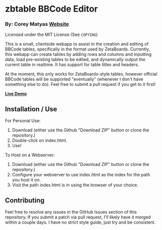 # zbtable BBCode Editor
### By: Corey Matyas [Website](https://coreymatyas.com/)
Licensed under the MIT License (See `COPYING`)

This is a small, clientside webapp to assist in the creation and editing of BBCode tables, 
specifically in the format used by ZetaBoards. Currently, this webapp can create tables by 
adding rows and columns and inputting data, load pre-existing tables to be edited, and 
dynamically output the current table in realtime. It has support for table titles and 
headers. 

At the moment, this only works for ZetaBoards-style tables, however official BBCode tables 
will be supported "eventually" (whenever I don't have something else to do). Feel free to 
submit a pull request if you get to it first!

**[Live Demo](http://code.coreymatyas.com/zbtable/)**

## Installation / Use
For Personal Use:

1. Download (either use the Github "Download ZIP" button or clone the repository.)
2. Double-click on index.html.
3. Use!

To Host on a Webserver:

1. Download (either use the Github "Download ZIP" button or clone the repository.)
2. Configure your webserver to use index.html as the index for the path you host it on.
3. Visit the path index.html is in using the browser of your choice.

## Contributing
Feel free to resolve any issues in the GitHub Issues section of this repository. If you submit a patch via pull request, I'll likely have it merged within a couple days. I have no strict style guide, just try and be consistent.
